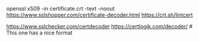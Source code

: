 openssl x509 -in certificate.crt -text -noout
https://www.sslshopper.com/certificate-decoder.html
https://crt.sh/lintcert

https://www.sslchecker.com/certdecoder
https://certlogik.com/decoder/    # This one has a nice format 